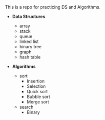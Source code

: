 
This is a repo for practicing DS and Algorithms.

- **Data Structures**
  - array
  - stack
  - queue
  - linked list
  - binary tree
  - graph
  - hash table
  
 - **Algorithms**
    - sort
      - Insertion
      - Selection
      - Quick sort
      - Bubble sort
      - Merge sort
    - search
      - Binary
